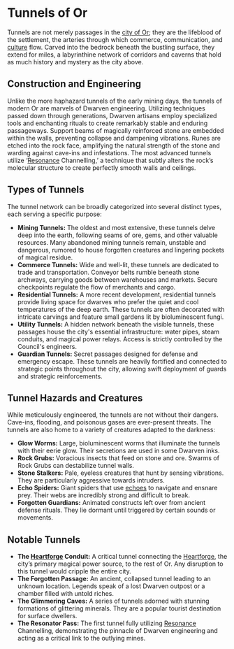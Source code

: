 # Tunnels of Or

Tunnels are not merely passages in the [city of Or](/geography/settlement/city/city-of-or.md); they are the lifeblood of the settlement, the arteries through which commerce, communication, and [culture](/raw/20250501/dwarf/culture.md) flow. Carved into the bedrock beneath the bustling surface, they extend for miles, a labyrinthine network of corridors and caverns that hold as much history and mystery as the city above.

## Construction and Engineering

Unlike the more haphazard tunnels of the early mining days, the tunnels of modern Or are marvels of Dwarven engineering. Utilizing techniques passed down through generations, Dwarven artisans employ specialized tools and enchanting rituals to create remarkably stable and enduring passageways. Support beams of magically reinforced stone are embedded within the walls, preventing collapse and dampening vibrations. Runes are etched into the rock face, amplifying the natural strength of the stone and warding against cave-ins and infestations.  The most advanced tunnels utilize ‘[Resonance](/raw/20250501/resonance/resonance.md) Channelling,’ a technique that subtly alters the rock’s molecular structure to create perfectly smooth walls and ceilings. 

## Types of Tunnels

The tunnel network can be broadly categorized into several distinct types, each serving a specific purpose:

*   **Mining Tunnels:** The oldest and most extensive, these tunnels delve deep into the earth, following seams of ore, gems, and other valuable resources. Many abandoned mining tunnels remain, unstable and dangerous, rumored to house forgotten creatures and lingering pockets of magical residue.
*   **Commerce Tunnels:** Wide and well-lit, these tunnels are dedicated to trade and transportation. Conveyor belts rumble beneath stone archways, carrying goods between warehouses and markets. Secure checkpoints regulate the flow of merchants and cargo.
*   **Residential Tunnels:**  A more recent development, residential tunnels provide living space for dwarves who prefer the quiet and cool temperatures of the deep earth. These tunnels are often decorated with intricate carvings and feature small gardens lit by bioluminescent fungi.
*   **Utility Tunnels:** A hidden network beneath the visible tunnels, these passages house the city's essential infrastructure: water pipes, steam conduits, and magical power relays. Access is strictly controlled by the Council's engineers.
*   **Guardian Tunnels:** Secret passages designed for defense and emergency escape. These tunnels are heavily fortified and connected to strategic points throughout the city, allowing swift deployment of guards and strategic reinforcements. 

## Tunnel Hazards and Creatures

While meticulously engineered, the tunnels are not without their dangers. Cave-ins, flooding, and poisonous gases are ever-present threats. The tunnels are also home to a variety of creatures adapted to the darkness:

*   **Glow Worms:** Large, bioluminescent worms that illuminate the tunnels with their eerie glow.  Their secretions are used in some Dwarven inks.
*   **Rock Grubs:** Voracious insects that feed on stone and ore. Swarms of Rock Grubs can destabilize tunnel walls.
*   **Stone Stalkers:** Pale, eyeless creatures that hunt by sensing vibrations. They are particularly aggressive towards intruders.
*   **Echo Spiders:** Giant spiders that use [echoes](/raw/20250501/soul/echoes.md) to navigate and ensnare prey. Their webs are incredibly strong and difficult to break.
*   **Forgotten Guardians:** Animated constructs left over from ancient defense rituals.  They lie dormant until triggered by certain sounds or movements.

## Notable Tunnels

*   **The [Heartforge](/geography/settlement/city/city-of-or/heartforge.md) Conduit:** A critical tunnel connecting the [Heartforge](/raw/20250501/forge/heartforge.md), the city’s primary magical power source, to the rest of Or. Any disruption to this tunnel would cripple the entire city.
*   **The Forgotten Passage:** An ancient, collapsed tunnel leading to an unknown location.  Legends speak of a lost Dwarven outpost or a chamber filled with untold riches.
*   **The Glimmering Caves:** A series of tunnels adorned with stunning formations of glittering minerals. They are a popular tourist destination for surface dwellers.
*   **The Resonator Pass:** The first tunnel fully utilizing [Resonance](/raw/20250501/resonance/resonance.md) Channelling, demonstrating the pinnacle of Dwarven engineering and acting as a critical link to the outlying mines.
